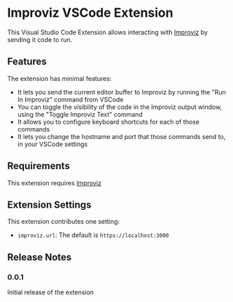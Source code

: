 # Improviz VSCode Extension

This Visual Studio Code Extension allows interacting with [Improviz](https://improviz.rumblesan.com/) by sending it code to run.

## Features

The extension has minimal features:

* It lets you send the current editor buffer to Improviz by running the "Run In Improviz" command from VSCode
* You can toggle the visibility of the code in the Improviz output window, using the "Toggle Improviz Text" command
* It allows you to configure keyboard shortcuts for each of those commands
* It lets you change the hostname and port that those commands send to, in your VSCode settings

## Requirements

This extension requires [Improviz](https://improviz.rumblesan.com/)

## Extension Settings

This extension contributes one setting:

* `improviz.url`: The default is `https://localhost:3000`

## Release Notes

### 0.0.1
Initial release of the extension
